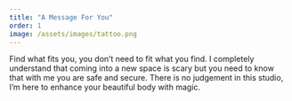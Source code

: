 ```yaml
---
title: "A Message For You"
order: 1
image: /assets/images/tattoo.png
---
```


Find what fits you, you don’t need to fit what you find.
I completely understand that coming into a new space is scary but you need to know that with me you are safe and secure.
There is no judgement in this studio, I’m here to enhance your beautiful body with magic.
